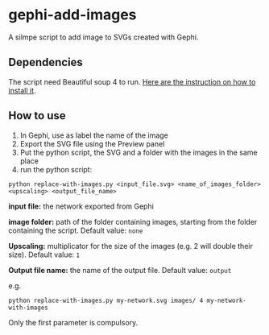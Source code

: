 # gephi-add-images
A silmpe script to add image to SVGs created with Gephi.

## Dependencies

The script need Beautiful soup 4 to run. [Here are the instruction on how to install it](https://www.crummy.com/software/BeautifulSoup/bs4/doc/).

## How to use

1. In Gephi, use as label the name of the image
2. Export the SVG file using the Preview panel
3. Put the python script, the SVG and a folder with the images in the same place
4. run the python script:

`python replace-with-images.py <input_file.svg> <name_of_images_folder> <upscaling> <output_file_name>`

**input file:** the network exported from Gephi

**image folder:** path of the folder containing images, starting from the folder containing the script. Default value: `none`

**Upscaling:** multiplicator for the size of the images (e.g. 2 will double their size). Default value: `1`

**Output file name:** the name of the output file. Default value: `output`

e.g.

`python replace-with-images.py my-network.svg images/ 4 my-network-with-images`

Only the first parameter is compulsory.
